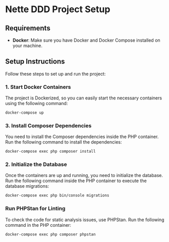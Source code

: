 # Nette DDD Project Setup

## Requirements

- **Docker**: Make sure you have Docker and Docker Compose installed on your machine.

## Setup Instructions

Follow these steps to set up and run the project:

### 1. Start Docker Containers

The project is Dockerized, so you can easily start the necessary containers using the following command:

```bash
docker-compose up
```

### 3. Install Composer Dependencies

You need to install the Composer dependencies inside the PHP container. Run the following command to install the dependencies:

```bash
docker-compose exec php composer install
```

### 2. Initialize the Database

Once the containers are up and running, you need to initialize the database. Run the following command inside the PHP container to execute the database migrations:

```bash
docker-compose exec php bin/console migrations
```

### Run PHPStan for Linting

To check the code for static analysis issues, use PHPStan. Run the following command in the PHP container:

```bash
docker-compose exec php composer phpstan
